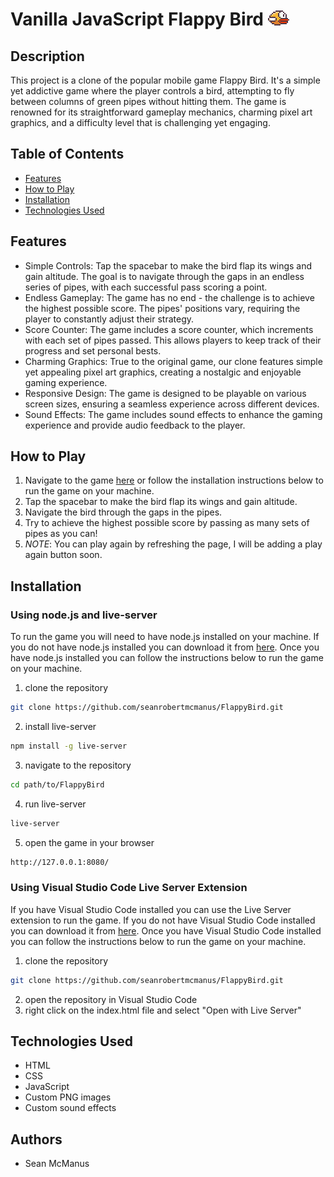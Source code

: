 # Vanilla JavaScript Flappy Bird ![flappy bird](/assets/images/yellowbird-midflap.png)

## Description
This project is a clone of the popular mobile game Flappy Bird. It's a simple yet addictive game where the player controls a bird, attempting to fly between columns of green pipes without hitting them. The game is renowned for its straightforward gameplay mechanics, charming pixel art graphics, and a difficulty level that is challenging yet engaging.

## Table of Contents
- [Features](#Features)
- [How to Play](#How-to-Play)
- [Installation](#Installation)
- [Technologies Used](#Technologies-Used)


 
## Features
- Simple Controls: Tap the spacebar to make the bird flap its wings and gain altitude. The goal is to navigate through the gaps in an endless series of pipes, with each successful pass scoring a point.
- Endless Gameplay: The game has no end - the challenge is to achieve the highest possible score. The pipes' positions vary, requiring the player to constantly adjust their strategy.
- Score Counter: The game includes a score counter, which increments with each set of pipes passed. This allows players to keep track of their progress and set personal bests.
- Charming Graphics: True to the original game, our clone features simple yet appealing pixel art graphics, creating a nostalgic and enjoyable gaming experience.
- Responsive Design: The game is designed to be playable on various screen sizes, ensuring a seamless experience across different devices.
- Sound Effects: The game includes sound effects to enhance the gaming experience and provide audio feedback to the player.

## How to Play
1. Navigate to the game [here](https://seanrobertmcmanus.github.io/FlappyBird/) or follow the installation instructions below to run the game on your machine.
2. Tap the spacebar to make the bird flap its wings and gain altitude.
3. Navigate the bird through the gaps in the pipes.
4. Try to achieve the highest possible score by passing as many sets of pipes as you can!
5. *NOTE*: You can play again by refreshing the page, I will be adding a play again button soon.


## Installation
### Using node.js and live-server
To run the game you will need to have node.js installed on your machine. If you do not have node.js installed you can download it from [here](https://nodejs.org/en/). Once you have node.js installed you can follow the instructions below to run the game on your machine.

1. clone the repository
```bash
git clone https://github.com/seanrobertmcmanus/FlappyBird.git
```
2. install live-server 
```bash
npm install -g live-server
```
3. navigate to the repository
```bash
cd path/to/FlappyBird
```
4. run live-server
```bash
live-server
```
5. open the game in your browser
```bash
http://127.0.0.1:8080/
```

### Using Visual Studio Code Live Server Extension
If you have Visual Studio Code installed you can use the Live Server extension to run the game. If you do not have Visual Studio Code installed you can download it from [here](https://code.visualstudio.com/). Once you have Visual Studio Code installed you can follow the instructions below to run the game on your machine.
1. clone the repository
```bash
git clone https://github.com/seanrobertmcmanus/FlappyBird.git
```
2. open the repository in Visual Studio Code
3. right click on the index.html file and select "Open with Live Server"


## Technologies Used
- HTML
- CSS
- JavaScript
- Custom PNG images
- Custom sound effects


## Authors
- Sean McManus
